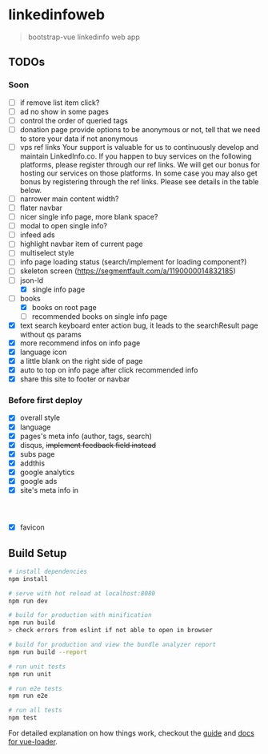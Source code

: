 # linkedinfoweb

> bootstrap-vue linkedinfo web app

## TODOs
### Soon
- [ ] if remove list item click?
- [ ] ad no show in some pages
- [ ] control the order of queried tags
- [ ] donation page
    provide options to be anonymous or not, tell that we need to store your data if not anonymous
- [ ] vps ref links
    Your support is valuable for us to continuously develop and maintain LinkedInfo.co. If you happen to buy services on the following platforms, please register through our ref links. We will get our bonus for hosting our services on those platforms. In some case you may also get bonus by registering through the ref links. Please see details in the table below.
- [ ] narrower main content width?
- [ ] flater navbar
- [ ] nicer single info page, more blank space?
- [ ] modal to open single info?
- [ ] infeed ads
- [ ] highlight navbar item of current page
- [ ] multiselect style
- [ ] info page loading status (search/implement for loading component?)
- [ ] skeleton screen (https://segmentfault.com/a/1190000014832185)
- [ ] json-ld
    - [x] single info page
- [ ] books
    - [x] books on root page
    - [ ] recommended books on single info page
- [x] text search keyboard enter action bug, it leads to the searchResult page without qs params
- [x] more recommend infos on info page
- [x] language icon
- [x] a little blank on the right side of page
- [x] auto to top on info page after click recommended info
- [x] share this site to footer or navbar
### Before first deploy
- [x] overall style
- [x] language
- [x] pages's meta info (author, tags, search)
- [x] disqus, ~~implement feedback field instead~~
- [x] subs page
- [x] addthis
- [x] google analytics
- [x] google ads
- [x] site's meta info in <header>
- [x] favicon

## Build Setup

``` bash
# install dependencies
npm install

# serve with hot reload at localhost:8080
npm run dev

# build for production with minification
npm run build
> check errors from eslint if not able to open in browser

# build for production and view the bundle analyzer report
npm run build --report

# run unit tests
npm run unit

# run e2e tests
npm run e2e

# run all tests
npm test
```

For detailed explanation on how things work, checkout the [guide](http://vuejs-templates.github.io/webpack/) and [docs for vue-loader](http://vuejs.github.io/vue-loader).
